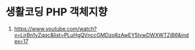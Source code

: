 # 생활코딩 PHP 객체지향

1. <https://www.youtube.com/watch?v=LjrBn1yZqqc&list=PLuHgQVnccGMDzq8zAwEY5lvwDWXWTZjB6&index=17>
